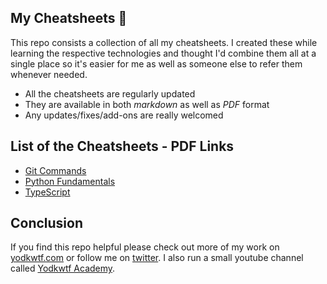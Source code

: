 ## My Cheatsheets 🚀

This repo consists a collection of all my cheatsheets. I created these while learning the respective technologies and thought I'd combine them all at a single place so it's easier for me as well as someone else to refer them whenever needed.

- All the cheatsheets are regularly updated
- They are available in both _markdown_ as well as _PDF_ format
- Any updates/fixes/add-ons are really welcomed

## List of the Cheatsheets - PDF Links

- [Git Commands](https://drive.google.com/file/d/1Hr2bzduRZXtDO5jiYDcBeyqIa8xgjefI/view?usp=sharing)
- [Python Fundamentals](https://drive.google.com/file/d/1KSPASGV9Nz1rZuVT4wXIfEcPkClNuu1s/view?usp=sharing)
- [TypeScript](https://drive.google.com/file/d/1H-Sn67-XpCIWr-nGPQpk7lm0JAuXrRBB/view?usp=sharing)

## Conclusion

If you find this repo helpful please check out more of my work on [yodkwtf.com](https://yodkwtf.com) or follow me on [twitter](https://twitter.com/yodkwtf).
I also run a small youtube channel called [Yodkwtf Academy](https://youtube.com/yodkwtf).
